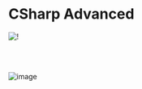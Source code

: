 # CSharp Advanced

![!](https://user-images.githubusercontent.com/75258625/155037663-66c51696-15b3-417b-80b3-7e4f4eeee339.png)

<br/>
<br/>

![image](https://user-images.githubusercontent.com/75258625/165519386-aa24f9a3-acf7-49dc-a98b-c1d3de220169.png)

